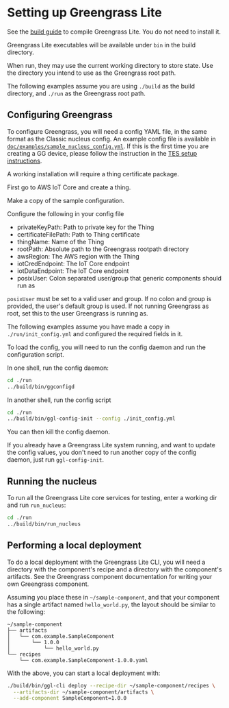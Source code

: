 # Setting up Greengrass Lite

See the [build guide](INSTALL.md) to compile Greengrass Lite. You do not need to
install it.

Greengrass Lite executables will be available under `bin` in the build
directory.

When run, they may use the current working directory to store state. Use the
directory you intend to use as the Greengrass root path.

The following examples assume you are using `./build` as the build directory,
and `./run` as the Greengrass root path.

## Configuring Greengrass

To configure Greengrass, you will need a config YAML file, in the same format as
the Classic nucleus config. An example config file is available in
[`doc/examples/sample_nucleus_config.yml`](examples/sample_nucleus_config.yml).
If this is the first time you are creating a GG device, please follow the
instruction in the [TES setup instructions](./TES.md).

A working installation will require a thing certificate package.

First go to AWS IoT Core and create a thing.

Make a copy of the sample configuration.

Configure the following in your config file

- privateKeyPath: Path to private key for the Thing
- certificateFilePath: Path to Thing certificate
- thingName: Name of the Thing
- rootPath: Absolute path to the Greengrass rootpath directory
- awsRegion: The AWS region with the Thing
- iotCredEndpoint: The IoT Core endpoint
- iotDataEndpoint: The IoT Core endpoint
- posixUser: Colon separated user/group that generic components should run as

`posixUser` must be set to a valid user and group. If no colon and group is
provided, the user's default group is used. If not running Greengrass as root,
set this to the user Greengrass is running as.

The following examples assume you have made a copy in `./run/init_config.yml`
and configured the required fields in it.

To load the config, you will need to run the config daemon and run the
configuration script.

In one shell, run the config daemon:

```sh
cd ./run
../build/bin/ggconfigd
```

In another shell, run the config script

```sh
cd ./run
../build/bin/ggl-config-init --config ./init_config.yml
```

You can then kill the config daemon.

If you already have a Greengrass Lite system running, and want to update the
config values, you don't need to run another copy of the config daemon, just run
`ggl-config-init`.

## Running the nucleus

To run all the Greengrass Lite core services for testing, enter a working dir
and run `run_nucleus`:

```sh
cd ./run
../build/bin/run_nucleus
```

## Performing a local deployment

To do a local deployment with the Greengrass Lite CLI, you will need a directory
with the component's recipe and a directory with the component's artifacts. See
the Greengrass component documentation for writing your own Greengrass
component.

Assuming you place these in `~/sample-component`, and that your component has a
single artifact named `hello_world.py`, the layout should be similar to the
following:

```
~/sample-component
├── artifacts
│   └── com.example.SampleComponent
│       └── 1.0.0
│           └── hello_world.py
└── recipes
    └── com.example.SampleComponent-1.0.0.yaml
```

With the above, you can start a local deployment with:

```sh
./build/bin/ggl-cli deploy --recipe-dir ~/sample-component/recipes \
  --artifacts-dir ~/sample-component/artifacts \
  --add-component SampleComponent=1.0.0
```
